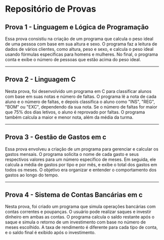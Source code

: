 <h1>Repositório de Provas</h1>

<h2>Prova 1 - Linguagem e Lógica de Programação</h2>
<p>Essa prova consistiu na criação de um programa que calcula o peso ideal de uma pessoa com base em sua altura e sexo. O programa faz a leitura de dados de vários clientes, como altura, peso e sexo, e calcula o peso ideal usando fórmulas específicas para homens e mulheres. No final, o programa conta e exibe o número de pessoas que estão acima do peso ideal.</p>

<hr>

<h2>Prova 2 - Linguagem C</h2>
<p>Nesta prova, foi desenvolvido um programa em C para classificar alunos com base em suas notas e número de faltas. O programa lê a nota de cada aluno e o número de faltas, e depois classifica o aluno como "INS", "REG", "BOM" ou "EXC", dependendo da sua nota. Se o número de faltas for maior que 75% dos dias letivos, o aluno é reprovado por faltas. O programa também calcula a maior e menor nota, além da média da turma.</p>

<hr>

<h2>Prova 3 - Gestão de Gastos em c</h2>
<p>Essa prova envolveu a criação de um programa para gerenciar e calcular os gastos mensais. O programa solicita o nome de cada gasto e seus respectivos valores para um número específico de meses. Em seguida, ele calcula a média de gastos por tipo e por mês, e exibe o total dos gastos em todos os meses. O objetivo era organizar e entender o comportamento dos gastos ao longo do tempo.</p>

<hr>

<h2>Prova 4 - Sistema de Contas Bancárias em c</h2>
<p>Nesta prova, foi criado um programa que simula operações bancárias com contas correntes e poupanças. O usuário pode realizar saques e investir dinheiro em ambas as contas. O programa calcula o saldo restante após o saque e simula o retorno de um investimento com base no número de meses escolhido. A taxa de rendimento é diferente para cada tipo de conta, e o saldo final é exibido após o investimento.</p>
